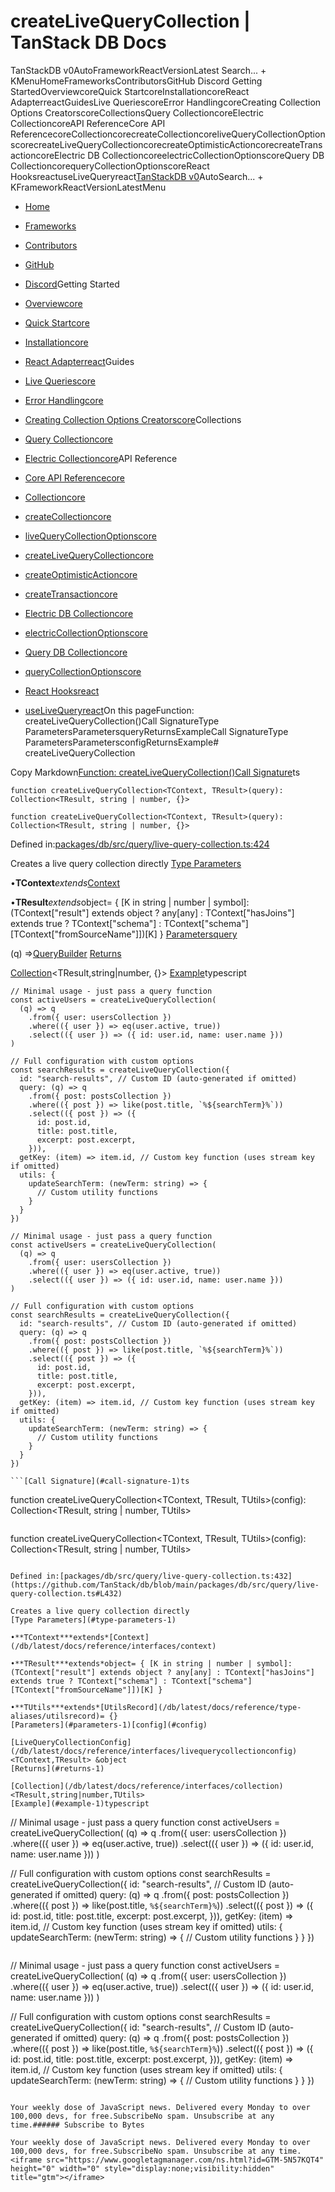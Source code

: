 # createLiveQueryCollection | TanStack DB Docs

TanStackDB v0AutoFrameworkReactVersionLatest Search... + KMenuHomeFrameworksContributorsGitHub Discord Getting StartedOverviewcoreQuick StartcoreInstallationcoreReact AdapterreactGuidesLive QueriescoreError HandlingcoreCreating Collection Options CreatorscoreCollectionsQuery CollectioncoreElectric CollectioncoreAPI ReferenceCore API ReferencecoreCollectioncorecreateCollectioncoreliveQueryCollectionOptionscorecreateLiveQueryCollectioncorecreateOptimisticActioncorecreateTransactioncoreElectric DB CollectioncoreelectricCollectionOptionscoreQuery DB CollectioncorequeryCollectionOptionscoreReact HooksreactuseLiveQueryreact[TanStack](/)[DB v0](/db)AutoSearch... + KFrameworkReactVersionLatestMenu

- [Home](/db/latest)
- [Frameworks](/db/latest/docs/framework)
- [Contributors](/db/latest/docs/contributors)
- [GitHub](https://github.com/tanstack/db)
- [Discord](https://tlinz.com/discord)Getting Started

- [Overviewcore](/db/latest/docs/overview)
- [Quick Startcore](/db/latest/docs/quick-start)
- [Installationcore](/db/latest/docs/installation)
- [React Adapterreact](/db/latest/docs/framework/react/adapter)Guides

- [Live Queriescore](/db/latest/docs/guides/live-queries)
- [Error Handlingcore](/db/latest/docs/guides/error-handling)
- [Creating Collection Options Creatorscore](/db/latest/docs/guides/collection-options-creator)Collections

- [Query Collectioncore](/db/latest/docs/collections/query-collection)
- [Electric Collectioncore](/db/latest/docs/collections/electric-collection)API Reference

- [Core API Referencecore](/db/latest/docs/reference/index)
- [Collectioncore](/db/latest/docs/reference/interfaces/collection)
- [createCollectioncore](/db/latest/docs/reference/functions/createcollection)
- [liveQueryCollectionOptionscore](/db/latest/docs/reference/functions/livequerycollectionoptions)
- [createLiveQueryCollectioncore](/db/latest/docs/reference/functions/createlivequerycollection)
- [createOptimisticActioncore](/db/latest/docs/reference/functions/createoptimisticaction)
- [createTransactioncore](/db/latest/docs/reference/functions/createtransaction)
- [Electric DB Collectioncore](/db/latest/docs/reference/electric-db-collection/index)
- [electricCollectionOptionscore](/db/latest/docs/reference/electric-db-collection/functions/electriccollectionoptions)
- [Query DB Collectioncore](/db/latest/docs/reference/query-db-collection/index)
- [queryCollectionOptionscore](/db/latest/docs/reference/query-db-collection/functions/querycollectionoptions)
- [React Hooksreact](/db/latest/docs/framework/react/reference/index)
- [useLiveQueryreact](/db/latest/docs/framework/react/reference/functions/uselivequery)On this pageFunction: createLiveQueryCollection()Call SignatureType ParametersParametersqueryReturnsExampleCall SignatureType ParametersParametersconfigReturnsExample# createLiveQueryCollection

Copy Markdown[Function: createLiveQueryCollection()](#function-createlivequerycollection)[Call Signature](#call-signature)ts

```
function createLiveQueryCollection<TContext, TResult>(query): Collection<TResult, string | number, {}>

```

```
function createLiveQueryCollection<TContext, TResult>(query): Collection<TResult, string | number, {}>

```

Defined in:[packages/db/src/query/live-query-collection.ts:424](https://github.com/TanStack/db/blob/main/packages/db/src/query/live-query-collection.ts#L424)

Creates a live query collection directly
[Type Parameters](#type-parameters)

•**TContext***extends*[Context](/db/latest/docs/reference/interfaces/context)

•**TResult***extends*object= { [K in string | number | symbol]: (TContext["result"] extends object ? any[any] : TContext["hasJoins"] extends true ? TContext["schema"] : TContext["schema"][TContext["fromSourceName"]])[K] }
[Parameters](#parameters)[query](#query)

(q) =>[QueryBuilder](/db/latest/docs/reference/type-aliases/querybuilder)<TContext>
[Returns](#returns)

[Collection](/db/latest/docs/reference/interfaces/collection)<TResult,string|number, {}>
[Example](#example)typescript

```
// Minimal usage - just pass a query function
const activeUsers = createLiveQueryCollection(
  (q) => q
    .from({ user: usersCollection })
    .where(({ user }) => eq(user.active, true))
    .select(({ user }) => ({ id: user.id, name: user.name }))
)

// Full configuration with custom options
const searchResults = createLiveQueryCollection({
  id: "search-results", // Custom ID (auto-generated if omitted)
  query: (q) => q
    .from({ post: postsCollection })
    .where(({ post }) => like(post.title, `%${searchTerm}%`))
    .select(({ post }) => ({
      id: post.id,
      title: post.title,
      excerpt: post.excerpt,
    })),
  getKey: (item) => item.id, // Custom key function (uses stream key if omitted)
  utils: {
    updateSearchTerm: (newTerm: string) => {
      // Custom utility functions
    }
  }
})

```

```
// Minimal usage - just pass a query function
const activeUsers = createLiveQueryCollection(
  (q) => q
    .from({ user: usersCollection })
    .where(({ user }) => eq(user.active, true))
    .select(({ user }) => ({ id: user.id, name: user.name }))
)

// Full configuration with custom options
const searchResults = createLiveQueryCollection({
  id: "search-results", // Custom ID (auto-generated if omitted)
  query: (q) => q
    .from({ post: postsCollection })
    .where(({ post }) => like(post.title, `%${searchTerm}%`))
    .select(({ post }) => ({
      id: post.id,
      title: post.title,
      excerpt: post.excerpt,
    })),
  getKey: (item) => item.id, // Custom key function (uses stream key if omitted)
  utils: {
    updateSearchTerm: (newTerm: string) => {
      // Custom utility functions
    }
  }
})

```[Call Signature](#call-signature-1)ts

```
function createLiveQueryCollection<TContext, TResult, TUtils>(config): Collection<TResult, string | number, TUtils>

```

```
function createLiveQueryCollection<TContext, TResult, TUtils>(config): Collection<TResult, string | number, TUtils>

```

Defined in:[packages/db/src/query/live-query-collection.ts:432](https://github.com/TanStack/db/blob/main/packages/db/src/query/live-query-collection.ts#L432)

Creates a live query collection directly
[Type Parameters](#type-parameters-1)

•**TContext***extends*[Context](/db/latest/docs/reference/interfaces/context)

•**TResult***extends*object= { [K in string | number | symbol]: (TContext["result"] extends object ? any[any] : TContext["hasJoins"] extends true ? TContext["schema"] : TContext["schema"][TContext["fromSourceName"]])[K] }

•**TUtils***extends*[UtilsRecord](/db/latest/docs/reference/type-aliases/utilsrecord)= {}
[Parameters](#parameters-1)[config](#config)

[LiveQueryCollectionConfig](/db/latest/docs/reference/interfaces/livequerycollectionconfig)<TContext,TResult> &object
[Returns](#returns-1)

[Collection](/db/latest/docs/reference/interfaces/collection)<TResult,string|number,TUtils>
[Example](#example-1)typescript

```
// Minimal usage - just pass a query function
const activeUsers = createLiveQueryCollection(
  (q) => q
    .from({ user: usersCollection })
    .where(({ user }) => eq(user.active, true))
    .select(({ user }) => ({ id: user.id, name: user.name }))
)

// Full configuration with custom options
const searchResults = createLiveQueryCollection({
  id: "search-results", // Custom ID (auto-generated if omitted)
  query: (q) => q
    .from({ post: postsCollection })
    .where(({ post }) => like(post.title, `%${searchTerm}%`))
    .select(({ post }) => ({
      id: post.id,
      title: post.title,
      excerpt: post.excerpt,
    })),
  getKey: (item) => item.id, // Custom key function (uses stream key if omitted)
  utils: {
    updateSearchTerm: (newTerm: string) => {
      // Custom utility functions
    }
  }
})

```

```
// Minimal usage - just pass a query function
const activeUsers = createLiveQueryCollection(
  (q) => q
    .from({ user: usersCollection })
    .where(({ user }) => eq(user.active, true))
    .select(({ user }) => ({ id: user.id, name: user.name }))
)

// Full configuration with custom options
const searchResults = createLiveQueryCollection({
  id: "search-results", // Custom ID (auto-generated if omitted)
  query: (q) => q
    .from({ post: postsCollection })
    .where(({ post }) => like(post.title, `%${searchTerm}%`))
    .select(({ post }) => ({
      id: post.id,
      title: post.title,
      excerpt: post.excerpt,
    })),
  getKey: (item) => item.id, // Custom key function (uses stream key if omitted)
  utils: {
    updateSearchTerm: (newTerm: string) => {
      // Custom utility functions
    }
  }
})

```[Edit on GitHub](https://github.com/tanstack/db/edit/main/docs/reference/functions/createlivequerycollection.md)[liveQueryCollectionOptions](/db/latest/docs/reference/functions/livequerycollectionoptions)[createOptimisticAction](/db/latest/docs/reference/functions/createoptimisticaction)Our Partners###### Subscribe to Bytes

Your weekly dose of JavaScript news. Delivered every Monday to over 100,000 devs, for free.SubscribeNo spam. Unsubscribe at any time.###### Subscribe to Bytes

Your weekly dose of JavaScript news. Delivered every Monday to over 100,000 devs, for free.SubscribeNo spam. Unsubscribe at any time.<iframe src="https://www.googletagmanager.com/ns.html?id=GTM-5N57KQT4" height="0" width="0" style="display:none;visibility:hidden" title="gtm"></iframe>